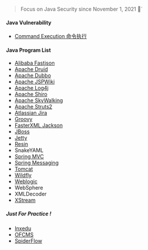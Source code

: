> Focus on Java Security since November 1, 2021 👣`

#### Java Vulnerability
- [Command Execution 命令执行](https://github.com/pen4uin/JavaSec/tree/main/java#command-execution-%E5%91%BD%E4%BB%A4%E6%89%A7%E8%A1%8C)
#### Java Program List
- [Alibaba Fastjson](https://github.com/pen4uin/JavaSec/tree/main/fastjson)
- [Apache Druid](https://github.com/pen4uin/JavaSec/blob/main/apache%20druid/)
- [Apache Dubbo](https://github.com/pen4uin/JavaSec/tree/main/apache%20dubbo)
- [Apache JSPWiki](https://github.com/pen4uin/JavaSec/tree/main/apache%20jspwiki)
- [Apache Log4j](https://github.com/pen4uin/JavaSec/blob/main/log4j2/)
- [Apache Shiro](https://github.com/pen4uin/JavaSec/blob/main/shiro/) 
- [Apache SkyWalking](https://github.com/pen4uin/JavaSec/tree/main/apache%20skywalking)
- [Apache Struts2](https://github.com/pen4uin/JavaSec/blob/main/struts2/)  
- [Atlassian Jira](https://github.com/pen4uin/JavaSec/tree/main/atlassian%20jira)
- [Groovy](https://github.com/pen4uin/JavaSec/blob/main/groovy/)
- [FasterXML Jackson]()
- [JBoss](https://github.com/pen4uin/JavaSec/tree/main/jboss/) 
- [Jetty](https://github.com/pen4uin/JavaSec/blob/main/jetty/)
- [Resin](https://github.com/pen4uin/JavaSec/blob/main/resin/)
- SnakeYAML
- [Spring MVC](https://github.com/pen4uin/JavaSec/tree/main/springmvc)
- [Spring Messaging](https://github.com/pen4uin/JavaSec/blob/main/spring%20messaging/)
- [Tomcat](https://github.com/pen4uin/JavaSec/tree/main/tomcat)
- [Wildfly](https://github.com/pen4uin/JavaSec/tree/main/wildfly/)
- [Weblogic](https://github.com/pen4uin/JavaSec/tree/main/weblogic/)
- WebSphere
- XMLDecoder
- [XStream](https://github.com/pen4uin/JavaSec/tree/main/xstream)



##### Just For Practice !

- [Inxedu](https://github.com/pen4uin/JavaSec/blob/main/inxedu/2021_08_05_Inxedu.pdf)
- [OFCMS](https://github.com/pen4uin/JavaSec/blob/main/ofcms/) 
- [SpiderFlow](https://github.com/pen4uin/JavaSec/tree/main/spider-flow) 
